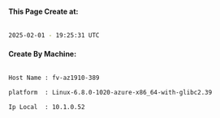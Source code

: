 
   
#### This Page Create at:

```bash

2025-02-01 - 19:25:31 UTC

```

#### Create By Machine:

```bash

Host Name : fv-az1910-389

platform  : Linux-6.8.0-1020-azure-x86_64-with-glibc2.39

Ip Local  : 10.1.0.52

```

